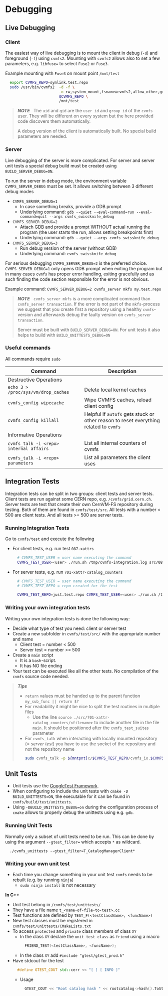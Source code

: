 # Debugging


## Live Debugging

### Client
The easiest way of live debugging is to mount the client in debug (`-d`) and foreground (`-f`) using `cvmfs2`.
Mounting with `cvmfs2` allows also to set a few parameters, e.g. `libfuse=` to select `Fuse2` or 
`Fuse3`.

Example mounting with `Fuse3` on mount point `/mnt/test`
```bash
  export CVMFS_REPO=symlink.test.repo
  sudo /usr/bin/cvmfs2  -d -f \
                        -o rw,system_mount,fsname=cvmfs2,allow_other,grab_mountpoint,uid=`id -u cvmfs`,gid=`id -g cvmfs`,libfuse=3 \
                        $CVMFS_REPO \
                        /mnt/test
```

> **_NOTE_** &nbsp;
> The `uid` and `gid` are the `user id` and `group id` of the `cvmfs` user.
> They will be different on every system but the here provided code discovers them automatically.
> 
> A debug version of the client is automatically built. No special build parameters are needed.

### Server
Live debugging of the server is more complicated. For server and server unit tests a special debug build must be created using `BUILD_SERVER_DEBUG=ON`.

To run the server in debug mode, the environment variable `CVMFS_SERVER_DEBUG` must be set. It allows switching between 3 different debug modes 
- `CVMFS_SERVER_DEBUG=1`
  - In case something breaks, provide a GDB prompt
  - Underlying command: `gdb --quiet --eval-command=run --eval-command=quit --args cvmfs_swissknife_debug`
- `CVMFS_SERVER_DEBUG=2`
  - Attach GDB and provide a prompt WITHOUT actual running the program (the user starts the run, allows setting breakpoints first)
  - Underlying command: `gdb --quiet --args cvmfs_swissknife_debug`
- `CVMFS_SERVER_DEBUG=3`
  - Run debug version of the server (without GDB)
  - Underlying command: `cvmfs_swissknife_debug`

For serious debugging `CVMFS_SERVER_DEBUG=2` is the preferred choice. `CVMFS_SERVER_DEBUG=1` only opens GDB prompt when exiting the program but in many cases `cvmfs` has proper error handling, exiting gracefully and as such finding the code section responsible for the error is not obvious.

Example command: `CVMFS_SERVER_DEBUG=2 cvmfs_server mkfs my.test.repo`

> **_NOTE_** &nbsp;
> `cvmfs_server mkfs` is a more complicated command than `cvmfs_server transaction`. If the error is not part of the `mkfs`-process we suggest that you create first a repository using a healthy `cvmfs`-version and afterwards debug the faulty version on `cvmfs_server transaction`.
> 
> Server must be built with `BUILD_SERVER_DEBUG=ON`. For unit tests it also helps to build with `BUILD_UNITTESTS_DEBUG=ON`


### Useful commands

All commands require `sudo`

| Command | Description |
|--|--|
| Destructive Operations | |
|`echo 3 > /proc/sys/vm/drop_caches` | Delete local kernel caches|
|`cvmfs_config wipecache`| Wipe CVMFS caches, reload client config|
|`cvmfs_config killall`| Helpful if `autofs` gets stuck or other reason to reset everything related to `cvmfs` |
| Informative Operations |
|`cvmfs_talk -i <repo> internal affairs` | List all internal counters of cvmfs |
|`cvmfs_talk -i <repo> parameters` | List all parameters the client uses |


## Integration Tests

Integration tests can be split in two groups: client tests and server tests.
Client tests are run against some CERN repo, e.g. `/cvmfs/grid.cern.ch`.
Server tests are test that create their own CernVM-FS repository during testing.
Both of them are found in `cvmfs/test/src`.
All tests with a number < 500 are client tests.
And all tests >= 500 are server tests.


### Running Integration Tests

Go to `cvmfs/test` and execute the following

- For client tests, e.g. run test `087-xattrs`
  ```bash
    # CVMFS_TEST_USER = user name executing the command
    CVMFS_TEST_USER=<user> ./run.sh /tmp/cvmfs-integration.log src/087-xattrs
  ```
- For server tests, e.g. run `701-xattr-catalog_counters`
  ```bash 
    # CVMFS_TEST_USER = user name executing the command
    # CVMFS_TEST_REPO = repo created for the test

    CVMFS_TEST_REPO=just.test.repo CVMFS_TEST_USER=<user> ./run.sh /tmp/cvmfs-integration.log src/701-xattr-catalog_counters
  ```


### Writing your own integration tests

Writing your own integration tests is done the following way:

- Decide what type of test you need: client or server test
- Create a new subfolder in `cvmfs/test/src/` with the appropriate number and name
    - Client test = number < 500
    - Server test = number >= 500
- Create a `main` script
    - It is a `bash`-script.
    - It has NO file ending
- Your test can be executed like all the other tests. No compilation of the `cvmfs` source code needed.


> **_Tips_** &nbsp;
> - `return` values must be handed up to the parent function `my_sub_func || return $?`
> - For readability it might be nice to split the test routines in multiple files
>     - Use the line `source ./src/701-xattr-catalog_counters/<filename>` to include another file in the file `main`. It should be positioned after the `cvmfs_test_suites` parameter
> - For `cvmfs_talk` when interacting with locally mounted repository (= *server test*) you have to use the socket of the repository and not the repository name
>   ```bash
>   sudo cvmfs_talk -p ${mntpnt}c/$CVMFS_TEST_REPO/cvmfs_io.$CVMFS_TEST_REPO internal affairs
>   ```        

## Unit Tests

- Unit tests use the [GoogleTest Framework](https://github.com/google/googletest).
- When configuring to include the unit tests with `cmake -D BUILD_UNITTESTS=ON`, the executable for it can be found in `cvmfs/build/test/unittests`.
- Using `-DBUILD_UNITTESTS_DEBUG=on` during the configuration process of `cmake` allows to properly debug the unittests using e.g. `gdb`.

### Running Unit Tests

Normally only a subset of unit tests need to be run. 
This can be done by using the argument `--gtest_filter=` which accepts `*` as wildcard.

```
  ./cvmfs_unittests --gtest_filter=T_CatalogManagerClient*
```

### Writing your own unit test

- Each time you change something in your unit test `cvmfs` needs to be rebuilt (e.g. by running `ninja`)
  - `sudo ninja install` is not necessary

**In C++**
- Unit test belong in `/cvmfs/test/unittests/` 
- They have a file name `t_<name-of-file-to-test>.cc`
- Test functions are defined by `TEST_F(<testClassName>, <funcName>)`
- New test classes must be registered in `cvmfs/test/unittests/CMakeLists.txt`
- To access `protected` and `private` class members of class `XY`
  - In the class `XY` declare the `unit test class` as `friend` using a macro
    ```c++
      FRIEND_TEST(<testClassName>, <funcName>);
    ```
  - In the class `XY` add `#include "gtest/gtest_prod.h"`
- Have stdcout for the test 
  ```c++
    #define GTEST_COUT std::cerr << "[ ] [ INFO ]"
  ```
  - Usage 
    ```c++
      GTEST_COUT << "Root catalog hash " << rootcatalog->hash().ToString() << std::endl;
    ```

